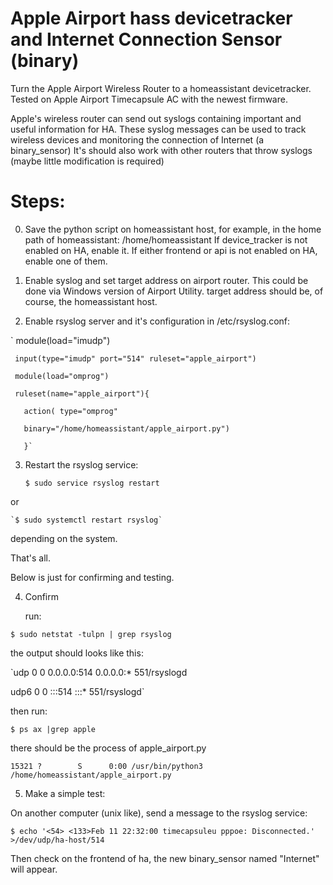 # Apple Airport hass devicetracker and Internet Connection Sensor (binary)
Turn the Apple Airport Wireless Router to a homeassistant devicetracker.
Tested on Apple Airport Timecapsule AC with the newest firmware.

Apple's wireless router can send out syslogs containing important and useful information for HA.
These syslog messages can be used to track wireless devices and monitoring the connection of Internet (a binary_sensor)
It's should also work with other routers that throw syslogs (maybe little modification is required)

# Steps:

0. Save the python script on homeassistant host, for example, in the home path of homeassistant:
   /home/homeassistant
   If device_tracker is not enabled on HA, enable it.
   If either frontend or api is not enabled on HA, enable one of them.

1. Enable syslog and set target address on airport router.
  This could be done via Windows version of Airport Utility.
  target address should be, of course, the homeassistant host.
  
2. Enable rsyslog server and it's configuration in /etc/rsyslog.conf:

` 
     module(load="imudp")

     input(type="imudp" port="514" ruleset="apple_airport")
     
     module(load="omprog")
     
     ruleset(name="apple_airport"){
     
       action( type="omprog"
       
       binary="/home/homeassistant/apple_airport.py")
       
       }`

3. Restart the rsyslog service:

    `$ sudo service rsyslog restart`

or

    `$ sudo systemctl restart rsyslog`

depending on the system.

That's all.

Below is just for confirming and testing.

4. Confirm

    run:

`$ sudo netstat -tulpn | grep rsyslog`

the output should looks like this:

`udp    0 0    0.0.0.0:514    0.0.0.0:*      551/rsyslogd 

udp6    0 0    :::514        :::*          551/rsyslogd`

then run:

`$ ps ax |grep apple`

there should be the process of apple_airport.py 

`15321 ?        S      0:00 /usr/bin/python3 /home/homeassistant/apple_airport.py`

5. Make a simple test:

On another computer (unix like), send a message to the rsyslog service:

`$ echo '<54> <133>Feb 11 22:32:00 timecapsuleu pppoe: Disconnected.' >/dev/udp/ha-host/514`

Then check on the frontend of ha, the new binary_sensor named "Internet" will appear.
